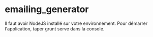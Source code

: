 emailing_generator
==================

Il faut avoir NodeJS installé sur votre environnement. Pour démarrer l'application, taper grunt serve dans la console.
